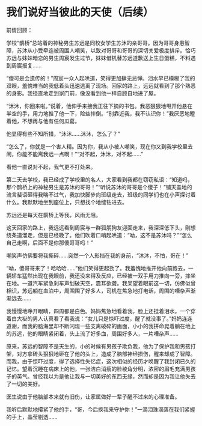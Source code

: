 # 我们说好当彼此的天使（后续）

前情回顾： 

学校“鹊桥”总站着的神秘男生苏远是同校女学生苏沐的亲哥哥。因为哥哥身患智障，苏沐从小受牵连被周围人嘲笑，以致对哥哥和哥哥的深切关爱极度排斥。恰巧苏远与妹妹暗恋的男生周宸发生过节，妹妹借机替苏远道歉送上生日蛋糕，不料遇到周宸报复…… 

“傻可是会遗传的！”周宸一众人起哄道，笑得更加肆无忌惮。泪水早已模糊了我的双眼，羞愧难当的我低着头迅速逃离了现场。回家的路上，远远就看到了那个熟悉的身影。我径直地走到家门前，像没看到他一样自顾自地进了屋。 

“沐沐，你回来啦。”说着，他伸手来接我正往下摘的书包。我恶狠狠地甩开他悬在半空的手，用力地推了他一下，险些摔倒。“别靠近我，我不认识你！”我厌恶地瞪着他，不想再与他有任何瓜葛。 

他显得有些不知所措，“沐沐……沐沐，怎么了？” 

“怎么了，你就是一个害人精。因为你，我从小被人嘲笑，现在你又到我学校里去闹，你能不能离我远一点啊！”“对不起，沐沐，对不起……” 

看他一直说对不起，我气更不打处来。 

第二天去学校，我已经成了学校里的名人，大家看到我都在窃窃私语：“知道吗，那个鹊桥上的神秘男生是苏沐的哥哥！”“听说苏沐的哥哥是个傻子！”铺天盖地的流言蜚语砸得我喘不过气，我加快脚步向班级走去，班级的同学们也在小声探讨着什么。我默默地坐到座位上，只想找个地缝钻进去。 

苏远还是每天在鹊桥上等我，风雨无阻。 

这天回家的路上，我远远看到周宸与一群狐朋狗友迎面走来，我深深低下头，刚想绕条道溜走，但是已经晚了。他们吹着口哨起哄道：“呦，这不是苏沐吗？”“怎么自己走啊，后面不是你那傻哥哥吗！” 

嘲笑声仿佛要将我撕碎……突然一个人影挡在我的身前，“沐沐，不怕，哥在！” 

“呦，傻哥哥来了！哈哈哈……”他们笑得更起劲了。我羞愧地推开他向前跑去，一辆轿车猛然出现在我眼前，我还没来得及反应，已经被一双手用力推向一旁，摔坐在地。一道汽车紧急刹车声划破天空，震耳欲聋。我呆望着眼前这一切，仿佛似曾相识，苏远躺在血泊中，周围围了好多人，司机在焦急地打电话，周围的嘈杂声渐渐远去…… 

我慢慢地睁开眼睛，四周都是白色。妈妈焦急地看着我，脸上还挂着泪水。一个穿着白大褂的男人认真看了看我说：“女儿只是惊吓过度，醒了就没事了。”妈妈连连道谢，而我的脑海里却不断闪现一些支离破碎的画面，小小的我拼命晃着躺在地上的苏远，他的眼睛紧闭着，头上流了好多血，周围好多人，一片嘈杂声…… 

原来，苏远的智障不是天生的，小的时候有男孩子欺负我，他为了保护我和男孩打架，对方拿砖头狠狠地砸在了他的头上，造成了脑部神经损伤，醒来却成了智障。而我，由于惊吓过度，得了选择性失忆症，这次相似的经历才唤醒了我封闭已久的记忆。望着沉睡在病床上的他，一张洁白消瘦的脸棱角分明，浓密的眉毛充满男孩子的英气。曾经我以为是他让我与一切美好的东西无缘，然而却是因为我让他失去了一切的美好。 

医生说由于他脑部本来就有旧伤，让家属做好一辈子醒不过来的心理准备。 

我听后默默地攥紧了他的手，“哥，今后换我来守护你！”一滴泪珠滴落在我们紧握的手上，晶莹剔透……